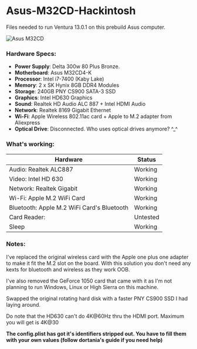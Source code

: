 # Asus-M32CD-Hackintosh

Files needed to run Ventura 13.0.1 on this prebuild Asus computer.

![Asus M32CD](https://d1eh9yux7w8iql.cloudfront.net/product_images/509607_f540a862-0c1b-4994-93d3-4306f62f77a3.jpg)


### Hardware Specs:

- **Power Supply**: Delta 300w 80 Plus Bronze.
- **Motherboard**: Asus M32CD4-K
- **Processor**: Intel i7-7400 (Kaby Lake)
- **Memory**: 2 x SK Hynix 8GB DDR4 Modules
- **Storage**: 240GB PNY CS900 SATA-3 SSD
- **Graphics**: Intel HD630 Graphics
- **Sound**: Realtek HD Audio ALC 887 + Intel HDMI Audio
- **Network**: Realtek 8169 Gigabit Ethernet
- **Wi-Fi**: Apple Wireless 802.11ac card + Apple to M.2 adapter from Aliexpress
- **Optical Drive**: Disconnected. Who uses optical drives anymore? ^_^


### What's working:


Hardware | Status |
---------|--------|
Audio: Realtek ALC887 | Working |
Video: Intel HD 630 | Working |
Network: Realtek Gigabit | Working |
Wi-Fi: Apple M.2 WiFi Card | Working |
Bluetooth: Apple M.2 WiFi Card's Bluetooth | Working |
Card Reader: | Untested |
Sleep | Working |

### Notes:

I've replaced the original wireless card with the Apple one plus one adapter to make it fit the M.2 slot on the board. With this solution you don't need any kexts for bluetooth and wireless as they work OOB.

I've also removed the GeForce 1050 card that came with it as I'm not planning to run Windows, Linux or High Sierra on this machine.

Swapped the original rotating hard disk with a faster PNY CS900 SSD I had laying around.

Do note that the HD630 can't do 4K@60Hz thru the HDMI port. Maximum you will get is 4K@30

**The config.plist has got it's identifiers stripped out. You have to fill them with your own values (follow dortania's guide if you need help)**


